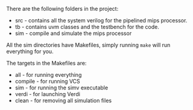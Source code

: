 There are the following folders in the project:
  - src - contains all the system verilog for the pipelined mips processor.
  - tb  - contains uvm classes and the testbench for the code.
  - sim - compile and simulate the mips processor


All the sim directories have Makefiles, simply running `make` will run everything for you.

The targets in the Makefiles are:
  - all     - for running everything
  - compile - for running VCS
  - sim     - for running the simv executable
  - verdi   - for launching Verdi
  - clean   - for removing all simulation files
